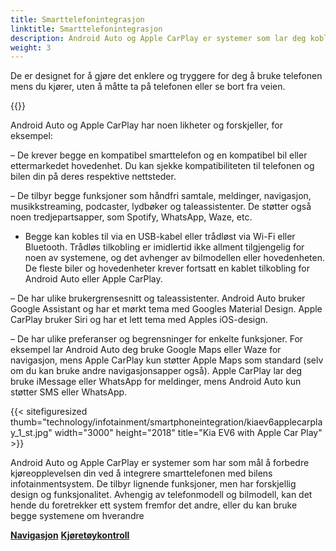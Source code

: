 ```yaml
---
title: Smarttelefonintegrasjon
linktitle: Smarttelefonintegrasjon
description: Android Auto og Apple CarPlay er systemer som lar deg koble smarttelefonen til bilens infotainmentsystem og få tilgang til noen av telefonens funksjoner på bilens display.
weight: 3
---
```

<!-- markdownlint-disable MD033 -->
De er designet for å gjøre det enklere og tryggere for deg å bruke telefonen mens du kjører, uten å måtte ta på telefonen eller se bort fra veien.

{{<evkxdisplayaddarticle />}}

Android Auto og Apple CarPlay har noen likheter og forskjeller, for eksempel:

– De krever begge en kompatibel smarttelefon og en kompatibel bil eller ettermarkedet hovedenhet. Du kan sjekke kompatibiliteten til telefonen og bilen din på deres respektive nettsteder.

– De tilbyr begge funksjoner som håndfri samtale, meldinger, navigasjon, musikkstreaming, podcaster, lydbøker og taleassistenter. De støtter også noen tredjepartsapper, som Spotify, WhatsApp, Waze, etc.

- Begge kan kobles til via en USB-kabel eller trådløst via Wi-Fi eller Bluetooth. Trådløs tilkobling er imidlertid ikke allment tilgjengelig for noen av systemene, og det avhenger av bilmodellen eller hovedenheten. De fleste biler og hovedenheter krever fortsatt en kablet tilkobling for Android Auto eller Apple CarPlay.

– De har ulike brukergrensesnitt og taleassistenter. Android Auto bruker Google Assistant og har et mørkt tema med Googles Material Design. Apple CarPlay bruker Siri og har et lett tema med Apples iOS-design.

– De har ulike preferanser og begrensninger for enkelte funksjoner. For eksempel lar Android Auto deg bruke Google Maps eller Waze for navigasjon, mens Apple CarPlay kun støtter Apple Maps som standard (selv om du kan bruke andre navigasjonsapper også). Apple CarPlay lar deg bruke iMessage eller WhatsApp for meldinger, mens Android Auto kun støtter SMS eller WhatsApp.

{{< sitefiguresized thumb="technology/infotainment/smartphoneintegration/kiaev6applecarplay_1_st.jpg" width="3000" height="2018" title="Kia EV6 with Apple Car Play" >}}

Android Auto og Apple CarPlay er systemer som har som mål å forbedre kjøreopplevelsen din ved å integrere smarttelefonen med bilens infotainmentsystem. De tilbyr lignende funksjoner, men har forskjellig design og funksjonalitet. Avhengig av telefonmodell og bilmodell, kan det hende du foretrekker ett system fremfor det andre, eller du kan bruke begge systemene om hverandre

<div class="mt-3 mb-3">
    <a href="../navigation/" class="text-decoration-none text-black"><strong><i class="bi-arrow-left"></i> Navigasjon</strong></a>
    <a href="../vehiclecontrol/" class="text-decoration-none text-black float-end"><strong>Kjøretøykontroll <i class="bi-arrow-right"></i></strong></a>
</div>